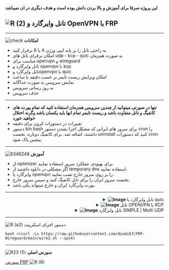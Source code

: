 **این پروژه صرفا برای آموزش و بالا بردن دانش بوده است و هدف دیگری در ان نمیباشد**

![R (2)](https://github.com/Azumi67/FRP-Wireguard/assets/119934376/2f6d1111-2741-4224-991b-8c3c6a660e26)
**تانل وایرگارد و OpenVPN با FRP**
--------------------------------------------------------

------------------------------------------------------------
![check](https://github.com/Azumi67/FRP-Wireguard/assets/119934376/2a5e9652-9a0a-4b80-a9fc-db970d3804a0)
**امکانات** 

- به راحتی تانل را بر پایه ایپی ورژن 4 یا 6 برقرار کنید
- امکان برقرای تانل های udp - kcp - quic به صورت همزمان
- مناسب برای openvpn و wireguard
- تانل وایرگارد و openvpn با kcp
- تانل وایرگارد وopenvpn با quic
- امکان ویرایش ریست تایمر بر حسب دقیقه یا ساعت
- نمایش سرویس به صورت جداگانه
- به روز رسانی سرویس
- حذف سرویس

-----------------------------------------------------------------------------
- **تنها در صورتی میتوانید از چندین سرویس همزمان استفاده کنید که تمام پورت های کانفیگ و تانل متفاوت باشد و ریست تایمر تمام انها باید یکسان باشد وگرنه اختلال خواهید خورد**
- تغییرات در دستورات کرون برای دقیقه
- دستور bin bash برای سرور های ایرانی که مشکل اجرا نشدن دستور cron را داشتند، اضافه شد. برای کانفیگ دوباره، نخست uninstall کنید که دستورات cron پیشین پاک شود.

-----------

![6348248](https://github.com/Azumi67/FRP-Wireguard/assets/119934376/108ac290-671c-4280-99dc-290ed15f762f)
**آموزش**

- از optimizer برای بهبودی عملکرد سرور استفاده نمایید.
- اگر مشکلی در دانلود داشتید از temporary dns استفاده نمایید.
- وایرگارد یا openvpn را بر روی سرور خارج نصب نمایید.
- نخست سرور ایران را برای تانل کانفیگ کنید و سپس سرور خارج.
- پورت وایرگارد ایران و خارج میتواند یکی باشد. 

----------------------------------------------

 <div align="right">
  <details>
    <summary><strong><img src="https://github.com/Azumi67/Rathole_reverseTunnel/assets/119934376/fcbbdc62-2de5-48aa-bbdd-e323e96a62b5" alt="Image"> </strong> تانل وایرگارد با quic</summary>
  
  
------------------------------------ 


![green-dot-clipart-3](https://github.com/Azumi67/6TO4-PrivateIP/assets/119934376/902a2efa-f48f-4048-bc2a-5be12143bef3) **سرور ایران**



 <p align="right">
  <img src="https://github.com/Azumi67/FRP-Wireguard/assets/119934376/c2ffe7cf-736e-4461-81ab-cec51943ca77" alt="Image" />
</p>



- نخست سرور ایران را کانفیگ میکنیم
- میتوانید برای OPENVPN هم استفاده نمایید و این اموزش برای مثال است.
- کانفیگ سرور را با ایپی 4 یا 6 و بر روی تک سرور میخواهیم انجام دهیم
- پورت QUIC را وارد میکنم. شما میتوانید هر پورتی بگذارید
- پورت لوکال و ریموت را پورت کانفیگ وایرگارد را قرار میدهم. پورت وایرگارد من 20820 میباشد
- سپس ریست تایمر را عدد 4 ساعت میذارم. شما هر عددی دوست داشتید بذارید
----------------------

![green-dot-clipart-3](https://github.com/Azumi67/6TO4-PrivateIP/assets/119934376/902a2efa-f48f-4048-bc2a-5be12143bef3) **سرور خارج** 




<p align="right">
  <img src="https://github.com/Azumi67/FRP-Wireguard/assets/119934376/2cca74bf-a27a-43a0-be80-3ee807f75082" alt="Image" />
</p>

- تعداد کانفیگ من یک عدد میباشد پس یک را وارد میکنم
- ایپی 4 یا 6 سرور ایران را وارد میکنم
- پورت QUIC را 8443 مانند سرور ایران قرار میدم 
- پورت کانفیگم 20820 بود
- ریست تایمر هم بر حسب نیاز خودتان وارد کنید. من گیمر هستم پس 4 ساعت را انتخاب میکنم. بعدا از داخل منو میتوانید ویرایش نمایید
- ایپی ایران و پورت وایرگارد را در قسمت ENDPOINT وایرگارد وارد نمایید.
----------------

  </details>
</div>
 <div align="right">
  <details>
    <summary><strong><img src="https://github.com/Azumi67/Rathole_reverseTunnel/assets/119934376/fcbbdc62-2de5-48aa-bbdd-e323e96a62b5" alt="Image"> </strong> تانل OPENVPN با KCP</summary>
  
  
------------------------------------ 


![green-dot-clipart-3](https://github.com/Azumi67/6TO4-PrivateIP/assets/119934376/902a2efa-f48f-4048-bc2a-5be12143bef3) **سرور ایران**



 <p align="right">
  <img src="https://github.com/Azumi67/FRP-Wireguard/assets/119934376/7a44142b-91bf-400c-b001-5475c5eb6453" alt="Image" />
</p>



- نخست سرور ایران را کانفیگ میکنیم
- میتوانید برای وایرگارد هم انجام دهید. این تنها یک مثال است.
- کانفیگ سرور را با ایپی 4 یا 6 و بر روی تک سرور میخواهیم انجام دهیم
- پورت KCP را وارد میکنم. شما میتوانید هر پورتی بگذارید
- پورت لوکال و ریموت را پورت کانفیگ وایرگارد را قرار میدهم. پورت OVPN من 1180 میباشد
- سپس ریست تایمر را عدد 4 ساعت میذارم. شما هر عددی دوست داشتید بذارید
----------------------

![green-dot-clipart-3](https://github.com/Azumi67/6TO4-PrivateIP/assets/119934376/902a2efa-f48f-4048-bc2a-5be12143bef3) **سرور خارج** 



<p align="right">
  <img src="https://github.com/Azumi67/FRP-Wireguard/assets/119934376/cd515c57-35f3-41cd-9c27-7d39275ecf92" alt="Image" />
</p>

- تعداد کانفیگ من یک عدد میباشد پس یک را وارد میکنم
- ایپی 4 یا 6 سرور ایران را وارد میکنم
- پورت KCP را 443 مانند سرور ایران قرار میدم 
- پورت کانفیگم 1180 بود
- ریست تایمر هم بر حسب نیاز خودتان وارد کنید. من گیمر هستم پس 4 ساعت را انتخاب میکنم. بعدا از داخل منو میتوانید ویرایش نمایید
- ایپی ایران و پورت OVPN ؛ در کانفیگ OPENVPN را تغییر دهید.
----------------

  </details>
</div>
<div align="right">
  <details>
    <summary><strong><img src="https://github.com/Azumi67/Rathole_reverseTunnel/assets/119934376/fcbbdc62-2de5-48aa-bbdd-e323e96a62b5" alt="Image"> </strong>تانل وایرگارد SIMPLE | Multi UDP</summary>
  
  
------------------------------------ 

 ![green-dot-clipart-3](https://github.com/Azumi67/FRP-Wireguard/assets/119934376/d285f2bb-00ca-471b-95df-65d91eec2d9c)
**کانفیگ چندین پورت**

  
  <div dir="rtl">&bull; سرور ایران</div>
  <div align="right">
    
![Screenshot 2024-01-16 000130](https://github.com/Azumi67/FRP-Wireguard/assets/119934376/0d10ccad-6ba7-4290-a21c-c8c6eeb448d1)

  - سرور ایران را کانفیگ میکنیم و پورت یا پورت های خود را قرار میدهیم.

---------------------------------------------
 
  <div dir="rtl">&bull; سرور خارج</div>
  <div align="right">
    
![kharej multi](https://github.com/Azumi67/FRP-Wireguard/assets/119934376/80683a0c-f6be-42d9-95d4-e8064b5f4499)

 <div dir="rtl">&bull; تعداد ایپی 6 خارج را انتخاب کنید.</div>
 <div dir="rtl">&bull; ایپی 6 ایران را وارد نمایید.</div>
 <div dir="rtl">&bull; توکن و پورت تانل را وارد نمایید( مقدار یکسان برای سرور خارج و ایران)</div>
 <div dir="rtl">&bull; ایپی 6 اول و دوم و سوم خارج را وارد نمایید.</div>
 <div dir="rtl">&bull; پورت وایرگارد خارج و ایران برای هر ایپی 6 خارج وارد نمایید.( باید همان پورت ها را در سرور ایران هم وارد نمایید)</div>

</div>

  </details>
</div>

-----------------------------------------------
![R (a2)](https://github.com/Azumi67/FRP-Wireguard/assets/119934376/9a84efc5-545d-4222-a851-9f08f573766c)
دستور اجرای اسکریپت 
```
bash <(curl -Ls https://raw.githubusercontent.com/Azumi67/FRP-Wireguard/main/wire2.sh --ipv4)
```
----------------------------------------------------------------

![R23 (1)](https://github.com/Azumi67/FRP-Wireguard/assets/119934376/ff23b9fa-a9da-428b-8bb6-e967160025d9)**: سورس اصلی**



[سورس FRP](https://github.com/fatedier/frp) ![R (6)](https://github.com/Azumi67/FRP-Wireguard/assets/119934376/b9993cf7-fddb-4c8e-8892-ecab0c2a0496)


